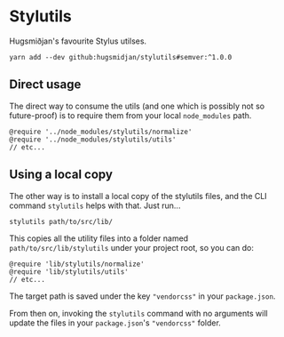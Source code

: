 ﻿# Stylutils

Hugsmiðjan's favourite Stylus utilses.

```
yarn add --dev github:hugsmidjan/stylutils#semver:^1.0.0
```

## Direct usage

The direct way to consume the utils (and one which is possibly not so 
future-proof) is to require them from your local `node_modules` path.

```styl
@require '../node_modules/stylutils/normalize'
@require '../node_modules/stylutils/utils'
// etc...
```

## Using a local copy

The other way is to install a local copy of the stylutils files, and 
the CLI command `stylutils` helps with that. Just run...

```
stylutils path/to/src/lib/
```

This copies all the utility files into a folder named 
`path/to/src/lib/stylutils` under your project root, so you can do:

```styl
@require 'lib/stylutils/normalize'
@require 'lib/stylutils/utils'
// etc...
```

The target path is saved under the key `"vendorcss"` in your `package.json`.

From then on, invoking the `stylutils` command with no arguments will update 
the files in your `package.json`'s `"vendorcss"` folder.
